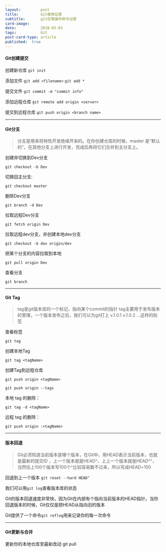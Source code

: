 ```yaml
---
layout:         post
title:          Git使用记录
subtitle:       git日常操作命令记录
card-image:  
date:           2018-03-03
tags:           Git
post-card-type: article
published:	true
---
```



#### Git创建提交
创建新仓库
`git init`

添加文件
`git add <filename>`
`git add *`

提交文件
`git commit -m "commit info"`

添加远程仓库
`git remote add origin <server>`

提交到远程仓库
`git push origin <branch name>`


-------


#### Git分支

>  分支是用来将特性开发绝缘开来的。在你创建仓库的时候，master 是“默认的”。在其他分支上进行开发，完成后再将它们合并到主分支上。

 创建并切换到Dev分支
 
`git checkout -b Dev`

切换回主分支:

`git checkout master`

删除Dev分支

`git branch -d Dev`

拉取远程Dev分支

`git fetch origin Dev`

拉取远程dev分支，并创建本地dev分支

`git checkout -b dev origin/dev`

把某个分支的内容拉取到本地

`git pull origin Dev`

查看分支

`git branch`

-------
#### Git Tag
> tag是git版本库的一个标记，指向某个commit的指针
> tag主要用于发布版本的管理，一个版本发布之后，我们可以为git打上 v.1.0.1 v.1.0.2 ...这样的标签

查看标签

`git tag`

创建本地Tag

`git tag <tagName>`

创建Tag到远程仓库

`git push origin <tagName>`

`git push origin --tags`

本地 tag 的删除：

`git tag -d <tagName>`

远程 tag 的删除：

`git push origin :<tagName>`

-------

#### 版本回退
> Git必须知道当前版本是哪个版本，在Git中，用HEAD表示当前版本，也就是最新的提交ID ，上一个版本就是HEAD\^，上上一个版本就是HEAD\^\^，当然往上100个版本写100个\^比较容易数不过来，所以写成HEAD~100

回退到上一个版本
`git reset --hard HEAD^`

我们可以用`git log`查看版本库的状态

Git的版本回退速度非常快，因为Git在内部有个指向当前版本的HEAD指针，当你回退版本的时候，Git仅仅是把HEAD从指向旧的版本

Git提供了一个命令`git reflog`用来记录你的每一次命令

-------

#### Git更新与合并
更新你的本地仓库至最新改动
git pull 



